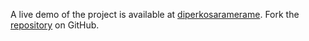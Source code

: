 A live demo of the project is available at [diperkosaramerame](https://diperkosaramerame.pages.dev).
Fork the [repository](https://github.com/jolk9110) on GitHub.